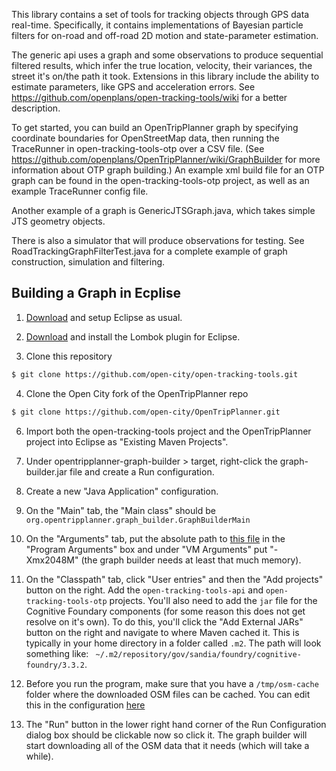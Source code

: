 This library contains a set of tools for tracking objects through GPS data
real-time.  Specifically, it contains implementations of Bayesian particle
filters for on-road and off-road 2D motion and state-parameter estimation.

The generic api uses a graph and some observations to produce sequential
filtered results, which infer the true location, velocity, their variances, the
street it's on/the path it took.  Extensions in this library include the
ability to estimate parameters, like GPS and acceleration errors.  See
https://github.com/openplans/open-tracking-tools/wiki for a better description.

To get started, you can build an OpenTripPlanner graph by specifying coordinate
boundaries for OpenStreetMap data, then running the TraceRunner in
open-tracking-tools-otp over a CSV file.  (See
https://github.com/openplans/OpenTripPlanner/wiki/GraphBuilder for more
information about OTP graph building.)  An example xml build file for an OTP
graph can be found in the open-tracking-tools-otp project, as well as an
example TraceRunner config file.

Another example of a graph is GenericJTSGraph.java, which takes simple JTS
geometry objects.

There is also a simulator that will produce observations for testing.  See
RoadTrackingGraphFilterTest.java for a complete example of graph construction,
simulation and filtering. 

## Building a Graph in Ecplise

1. [Download](http://www.eclipse.org/downloads/) and setup Eclipse as usual.

2. [Download](http://projectlombok.org/) and install the Lombok plugin for
Eclipse.

3. Clone this repository

```bash 
$ git clone https://github.com/open-city/open-tracking-tools.git
```

4. Clone the Open City fork of the OpenTripPlanner repo

``` bash
$ git clone https://github.com/open-city/OpenTripPlanner.git
```

6. Import both the open-tracking-tools project and the OpenTripPlanner project 
into Eclipse as "Existing Maven Projects".

7. Under opentripplanner-graph-builder > target, right-click the
graph-builder.jar file and create a Run configuration.

8. Create a new "Java Application" configuration.

9. On the "Main" tab, the "Main class" should be
``org.opentripplanner.graph_builder.GraphBuilderMain``

10. On the "Arguments" tab, put the absolute path to [this
file](https://github.com/open-city/open-tracking-tools/blob/master/open-tracking-tools-otp/clearstreets-graph-builder.xml)
in the "Program Arguments" box and under "VM Arguments" put "-Xmx2048M" (the
graph builder needs at least that much memory).

11. On the "Classpath" tab, click "User entries" and then the "Add projects"
button on the right. Add the ``open-tracking-tools-api`` and
``open-tracking-tools-otp`` projects. You'll also need to add the ``jar`` file
for the Cognitive Foundary components (for some reason this does not get
resolve on it's own). To do this, you'll click the "Add External JARs" button
on the right and navigate to where Maven cached it. This is typically in your
home directory in a folder called ``.m2``. The path will look something like: ``
~/.m2/repository/gov/sandia/foundry/cognitive-foundry/3.3.2``.

12. Before you run the program, make sure that you have a ``/tmp/osm-cache``
folder where the downloaded OSM files can be cached. You can edit this
in the configuration
[here](https://github.com/open-city/open-tracking-tools/blob/master/open-tracking-tools-otp/clearstreets-graph-builder.xml#L19)

13. The "Run" button in the lower right hand corner of the Run Configuration
dialog box should be clickable now so click it. The graph builder will start
downloading all of the OSM data that it needs (which will take a while).
